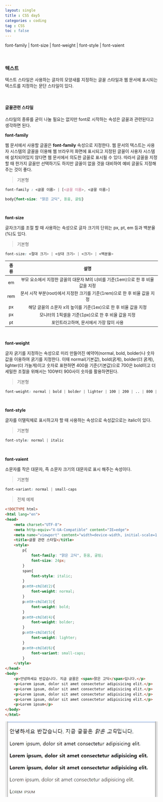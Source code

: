 ```yaml
---
layout: single
title : CSS day5
categories : coding
tag : CSS
toc : false
---
```


font-family | font-size | font-weight | font-style | font-vaient

<br>

### 텍스트

텍스트 스타일은 사용하는 글자의 모양새를 지정하는 글꼴 스타일과 웹 문서에 표시되는 텍스트를 지정하는 문단 스타일이 있다. 

<br>

#### 글꼴관련 스타일

스타일의 종류를 굳이 나눌 필요는 없지만 font로 시작하는 속성은 글꼴과 관련된다고 생각하면 된다.<br>

**font-family**

웹 문서에서 사용할 글꼴은 **font-family** 속성으로 지정한다. 웹 문서의 텍스트는 사용자 시스템의 글꼴을 이용해 웹 브라우저 화면에 표시되고 지정된 글꼴이 사용자 시스템에 설치되어있지 않다면 웹 문서에서 의도한 글꼴로 표시될 수 있다. 따라서 글꼴을 지정할 때 한가지 글꼴만 선택하기도 하지만 글꼴이 없을 것을 대비하여 예비 글꼴도 지정해주는 것이 좋다.<br>

> 기본형

```css
font-family : <글꼴 이름> | [<글꼴 이름>, <글꼴 이름>]
```

```css
body{font-size: "맑은 고딕", 돋움, 굴림}
```

 <br>

**font-size**

글자크기를 조절 할 때 사용하는 속성으로 글자 크기의 단위는 px, pt, em 등과 백분율(%)도 있다. <br>

> 기본형

```css
font-size: <절대 크기> | <상대 크기> | <크기> | <백분율>
```

| 종류 |                             설명                             |
| :--: | :----------------------------------------------------------: |
|  em  | 부모 요소에서 지정한 글꼴의 대문자 M의 너비를 기준(1em)으로 한 후 비율 값을 지정 |
| rem  | 문서 시작 부분(root)에서 지정한 크기를 기준(1rem)으로 한 후 비율 값을 지정 |
|  px  | 해당 글꼴의 소문자 x의 높이를 기준(1ex)으로 한 후 비율 값을 지정 |
|  px  |     모니터의 1픽셀을 기준(1px)으로 한 후 비율 값을 지정      |
|  pt  |           포인트라고하며, 문서에서 가장 많이 사용            |

 <br>

**font-weight**

글자 굵기를 지정하는 속성으로 미리 만들어진 예약어(normal, bold, bolder)나 숫자값을 이용하여 굵기를 지정한다. 이때 normal(기본값), bold(굵게), bolder(더 굵게), lighter(더 가늘게)이고 숫자로 표현하면 400을 기준(기본값)으로 700은 bold이고 더 세밀한 조절을 위해서는 100부터 900사이 숫자를 활용하면된다.<br>

> 기본형

```css
font-weight: normal | bold | bolder | lighter | 100 | 200 | .. | 800 | 900
```

 <br>

**font-style**

글자를 이탤릭체로 표시하고자 할 때 사용하는 속성으로 속성값으로는 italic이 있다.<br>

> 기본형

```css
font-style: normal | italic 
```

 <br>

**font-vaient**

소문자를 작은 대문자, 즉 소문자 크기의 대문자로 표시 해주는 속성이다.<br>

> 기본형

```css
font-variant: normal | small-caps
```



> 전체 예제

```html
<!DOCTYPE html>
<html lang="en">
<head>
    <meta charset="UTF-8">
    <meta http-equiv="X-UA-Compatible" content="IE=edge">
    <meta name="viewport" content="width=device-width, initial-scale=1.0">
    <title>글꼴 관련 스타일</title>
    <style>
        p{
            font-family: "맑은 고딕", 돋움, 굴림;
            font-size: 24px;
        }
        span{
            font-style: italic;
        }
        p:nth-child(2){
            font-weight: normal;
        }
        p:nth-child(3){
            font-weight: bold;
        }
        p:nth-child(4){
            font-weight: bolder;
        }
        p:nth-child(5){
            font-weight: lighter;
        }
        p:nth-child(6){
            font-variant: small-caps;
        }
    </style>
</head>
<body>
    <p>안녕하세요 반갑습니다. 지금 글꼴은 <span>맑은 고딕</span>입니다.</p>
    <p>Lorem ipsum, dolor sit amet consectetur adipisicing elit.</p>
    <p>Lorem ipsum, dolor sit amet consectetur adipisicing elit.</p>
    <p>Lorem ipsum, dolor sit amet consectetur adipisicing elit.</p>
    <p>Lorem ipsum, dolor sit amet consectetur adipisicing elit.</p>
    <p>Lorem ipsum</p>
</body>
</html>
```

![css5_1](https://github.com/YUNCHANYEONG/YUNCHANYEONG.github.io/blob/master/assets/images/coding_img/css5_1.JPG?raw=true)

